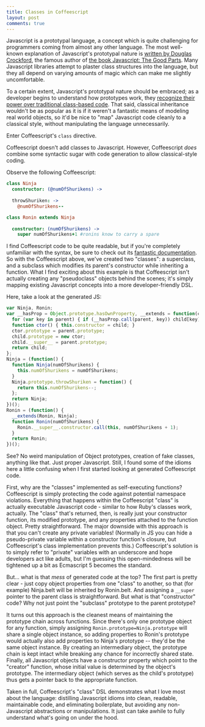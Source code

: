 ```yaml
---
title: Classes in Coffeescript
layout: post
comments: true
---
```


Javascript is a prototypal language, a concept which is quite challenging for 
programmers coming from almost any other language.
The most well-known explanation of Javascript's prototypal nature is 
[written by Douglas Crockford](http://javascript.crockford.com/inheritance.html),
the famous author of [the book Javascript: The Good Parts](http://www.amazon.com/JavaScript-Good-Parts-Douglas-Crockford/dp/0596517742). 
Many Javascript libraries attempt to plaster class structures into the language, 
but they all depend on varying amounts of magic which can make me slightly 
uncomfortable.

To a certain extent, Javascript's prototypal nature should be embraced; as a 
developer begins to understand how prototypes work, they [recognize their power over traditional class-based code](http://blog.izs.me/post/4731036392/evolution-of-a-prototypal-language-user).
That said, classical inheritance wouldn't be as popular as it is if it weren't a 
fantastic means of modeling real world objects, so it'd be nice to "map"
Javascript code cleanly to a classical style, without manipulating the language unnecessarily.

Enter Coffeescript's `class` directive.

Coffeescript doesn't add classes to Javascript. However, 
Coffeescript *does* combine some syntactic sugar with code generation to allow 
classical-style coding.

Observe the following Coffeescript:

``` coffeescript
class Ninja
  constructor: (@numOfShurikens) ->
  
  throwShuriken: ->
    @numOfShurikens--

class Ronin extends Ninja
  
  constructor: (numOfShurikens) ->
    super numOfShurikens+1 #ronins know to carry a spare

```

I find Coffeescript code to be quite readable, but if you're completely unfamiliar
with the syntax, be sure to check out its [fantastic documentation](http://www.coffeescript.org).
So with the Coffeescript above, we've created two "classes": a superclass, and a subclass
which modifies its parent's constructor while inheriting a function. What I find 
exciting about this example is that Coffeescript isn't actually creating any "pseudoclass"
objects behind the scenes; it's simply mapping existing Javascript concepts into
a more developer-friendly DSL.

Here, take a look at the generated JS:

``` javascript
var Ninja, Ronin;
var __hasProp = Object.prototype.hasOwnProperty, __extends = function(child, parent) {
  for (var key in parent) { if (__hasProp.call(parent, key)) child[key] = parent[key]; }
  function ctor() { this.constructor = child; }
  ctor.prototype = parent.prototype;
  child.prototype = new ctor;
  child.__super__ = parent.prototype;
  return child;
};
Ninja = (function() {
  function Ninja(numOfShurikens) {
    this.numOfShurikens = numOfShurikens;
  }
  Ninja.prototype.throwShuriken = function() {
    return this.numOfShurikens--;
  };
  return Ninja;
})();
Ronin = (function() {
  __extends(Ronin, Ninja);
  function Ronin(numOfShurikens) {
    Ronin.__super__.constructor.call(this, numOfShurikens + 1);
  }
  return Ronin;
})();
```

See? No weird manipulation of Object prototypes, creation of fake classes, anything
like that. Just proper Javascript. Still, I found some of the idioms here a little
confusing when I first started looking at generated Coffeescript code. 

First, why are the "classes" implemented as self-executing functions? Coffeescript
is simply protecting the code against potential namespace violations. Everything that
happens within the Coffeescript "class" is actually executable Javascript code - 
similar to how Ruby's classes work, actually. The "class" that's returned, then,
is really just your constructor function, its modified prototype, and any properties
attached to the function object. Pretty straightforward. The major downside with this
approach is that you can't create any private variables! (Normally in JS you can hide a
pseudo-private variable within a constructor function's closure, but Coffeescript's
class implementation prevents this.) Coffeescript's solution is to simply refer to
"private" variables with an underscore and hope developers act like adults, but I'm
guessing this open-mindedness will be tightened up a bit as Ecmascript 5 becomes 
the standard.

But... what is that *mess* of generated code at the top? The first part is pretty
clear - just copy object properties from one "class" to another, so that (for example)
Ninja.belt will be inherited by Ronin.belt. And assigning a `__super` pointer to
the parent class is straightforward. But what is that "constructor" code?
Why not just point the "subclass" prototype to the parent prototype? 

It turns out this approach is the cleanest means of maintaining the prototype chain
across functions. Since there's only one prototype object for any function, simply
assigning `Ronin.prototype=Ninja.prototype` will share a single object instance, so
adding properties to Ronin's prototype would actually also add properties to Ninja's
prototype -- they'd be the same object instance. By creating an intermediary
object, the prototype chain is kept intact while breaking any chance for incorrectly
shared state. Finally, all Javascript objects have a constructor property which 
point to the "creator" function, whose initial value is determined by the object's 
prototype. The intermediary object (which serves as the
child's prototype) thus gets a pointer back to the appropriate function.

Taken in full, Coffeescript's "class" DSL demonstrates what I love most about the 
language: distilling Javascript idioms into clean, readable, maintainable code, and
eliminating boilerplate, but avoiding any non-Javascript abstractions or manipulations.
It just can take awhile to fully understand what's going on under the hood.


